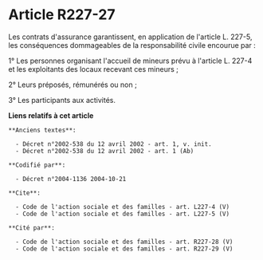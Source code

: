 # Article R227-27

Les contrats d'assurance garantissent, en application de l'article L. 227-5, les conséquences dommageables de la
responsabilité civile encourue par : 

1° Les personnes organisant l'accueil de mineurs prévu à l'article L. 227-4 et les exploitants des locaux recevant ces
mineurs ; 

2° Leurs préposés, rémunérés ou non ; 

3° Les participants aux activités.

**Liens relatifs à cet article**

	**Anciens textes**:

	  - Décret n°2002-538 du 12 avril 2002 - art. 1, v. init.
	  - Décret n°2002-538 du 12 avril 2002 - art. 1 (Ab)

	**Codifié par**:

	  - Décret n°2004-1136 2004-10-21

	**Cite**:

	  - Code de l'action sociale et des familles - art. L227-4 (V)
	  - Code de l'action sociale et des familles - art. L227-5 (V)

	**Cité par**:

	  - Code de l'action sociale et des familles - art. R227-28 (V)
	  - Code de l'action sociale et des familles - art. R227-29 (V)
